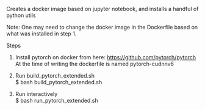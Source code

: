 Creates a docker image based on jupyter notebook, and installs a handful of python utils 

Note: One may need to change the docker image in the Dockerfile based on what was installed in step 1.


Steps
1) Install pytorch on docker from here:
https://github.com/pytorch/pytorch  
At the time of writing the dockerfile is named pytorch-cudnnv6

2) Run build_pytorch_extended.sh  
$ bash build_pytorch_extended.sh

3) Run interactively  
$ bash run_pytorch_extended.sh


